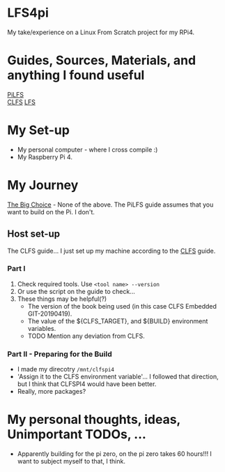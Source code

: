 # LFS4pi
My take/experience on a Linux From Scratch project for my RPi4.  

# Guides, Sources, Materials, and anything I found useful
[PiLFS](https://intestinate.com/pilfs/)  
[CLFS](https://clfs.org/view/clfs-embedded/arm/)
[LFS](https://www.linuxfromscratch.org/lfs/)  

# My Set-up
- My personal computer - where I cross compile :)  
- My Raspberry Pi 4.

# My Journey
[The Big Choice](https://intestinate.com/pilfs/guide.html) - None of the above. The PiLFS guide assumes that you want to build on the Pi. I don't.

## Host set-up
The CLFS guide...
I just set up my machine according to the [CLFS](https://clfs.org/view/clfs-embedded/arm/introduction/hostreqs.html) guide.  

### Part I
1. Check required tools. Use `<tool name> --version`
2. Or use the script on the guide to check...
3. These things may be helpful(?)
   - The version of the book being used (in this case CLFS Embedded GIT-20190419).
   -  The value of the ${CLFS_TARGET}, and ${BUILD} environment variables.
   -  TODO Mention any deviation from CLFS.

### Part II - Preparing for the Build
- I made my direcotry `/mnt/clfspi4`
- 'Assign it to the CLFS environment variable'... I followed that direction, but I think that CLFSPI4 would have been better.
- Really, more packages?

# My personal thoughts, ideas, Unimportant TODOs, ...
- Apparently building for the pi zero, on the pi zero takes 60 hours!!! I want to subject myself to that, I think. 
